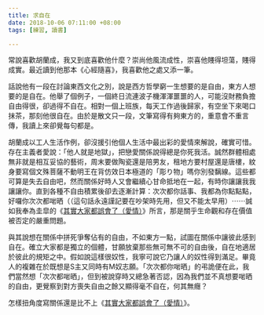 ```yaml
---
title: 求自在
date: 2018-10-06 07:11:00 +08:00
tags: [練習, 讀書]

---
```


  
  
  
常說喜歡胡蘭成，我又到底喜歡他什麼？崇尚他風流成性，崇喜他賤得坦蕩，賤得成實。最近讀到他那本《心經隨喜》，我喜歡他之處又添一筆。  
  
話說他有一段在討論東西文化之別，說是西方哲學窮一生想要的是自由，東方人想要的是自在。他舉了個例子，一個終日流連波子機渾渾噩噩的人，可能沒財務負擔自由得很，卻過得不自在。相對一個上班族，每天工作過後歸家，有空坐下來喝口抹茶，那刻他很自在。由於是散文只一段，文筆寫得有夠東方的，重意會不重言傳，我讀上來卻覺每句都是。  
  
胡蘭成以工人生活作例，卻沒援引他個人生活中最出彩的愛情來解說，確實可惜。存在主義者愛說：「他人就是地獄」，把戀愛關係說得總是你死我活。誠然群體相處無非就是相互妥協的藝術，周末要做陶瓷還是陪男友，租地方要村屋還是唐樓，紋身要寫個文殊菩薩不動明王在背仿效日本極道的「彫り物」嗎你別發黐線。這些都可算是失去自由吧，然而關係好時人又會繼續心甘命抵地在一起，有時你讓讓我我讓讓你。直到各種不自由積累後卻去逐漸計算：次次都你話事、我都為你點點點，好囉你次次都啱晒（（這句話永遠謹記要在吵架時先用，但又不能太早用）⋯⋯誠如我奉為圭皐的《[其實大家都誤會了（愛情）](https://www.inmediahk.net/node/1002260)》所言，那是關乎生命觀和存在價值被否定的嚴重問題。  
  
與其說想在關係中拼死爭奪佔有的自由，不如東方一點，試圖在關係中讓彼此感到自在。確立大家都是獨立的個體，甘願放棄那些無可無不可的自由後，自在地適居於彼此的規矩之中。假如說這樣很奴性，我寧可說它乃讓人的奴性得到滿足。畢竟人的複雜在於既想是S主又同時有M奴志願。「次次都你啱晒」的弔詭便在此，我們當然想「次次都啱晒」，但到被說穿時又總急著否認，因為我們並不真想要啱晒的自由，更覺察到對方喪失自由之餘又顯得毫不自在，何其無癮？  
  
  
怎樣扭角度寫關係還是比不上《[其實大家都誤會了（愛情）](https://www.inmediahk.net/node/1002260)》。  
  
